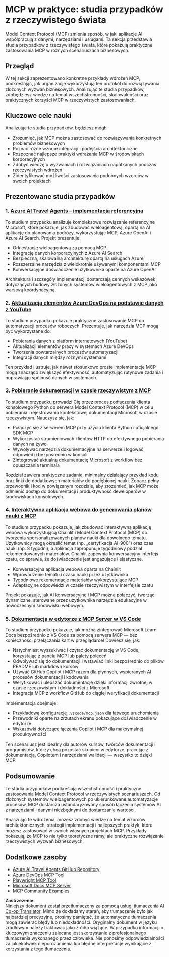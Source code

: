 <!--
CO_OP_TRANSLATOR_METADATA:
{
  "original_hash": "671162f2687253f22af11187919ed02d",
  "translation_date": "2025-06-21T13:50:09+00:00",
  "source_file": "09-CaseStudy/README.md",
  "language_code": "pl"
}
-->
# MCP w praktyce: studia przypadków z rzeczywistego świata

Model Context Protocol (MCP) zmienia sposób, w jaki aplikacje AI współpracują z danymi, narzędziami i usługami. Ta sekcja przedstawia studia przypadków z rzeczywistego świata, które pokazują praktyczne zastosowania MCP w różnych scenariuszach biznesowych.

## Przegląd

W tej sekcji zaprezentowano konkretne przykłady wdrożeń MCP, podkreślając, jak organizacje wykorzystują ten protokół do rozwiązywania złożonych wyzwań biznesowych. Analizując te studia przypadków, zdobędziesz wiedzę na temat wszechstronności, skalowalności oraz praktycznych korzyści MCP w rzeczywistych zastosowaniach.

## Kluczowe cele nauki

Analizując te studia przypadków, będziesz mógł:

- Zrozumieć, jak MCP można zastosować do rozwiązywania konkretnych problemów biznesowych
- Poznać różne wzorce integracji i podejścia architektoniczne
- Rozpoznać najlepsze praktyki wdrażania MCP w środowiskach korporacyjnych
- Zdobyć wiedzę o wyzwaniach i rozwiązaniach napotkanych podczas rzeczywistych wdrożeń
- Zidentyfikować możliwości zastosowania podobnych wzorców w swoich projektach

## Prezentowane studia przypadków

### 1. [Azure AI Travel Agents – implementacja referencyjna](./travelagentsample.md)

To studium przypadku analizuje kompleksowe rozwiązanie referencyjne Microsoft, które pokazuje, jak zbudować wieloagentową, opartą na AI aplikację do planowania podróży, wykorzystując MCP, Azure OpenAI i Azure AI Search. Projekt prezentuje:

- Orkiestrację wieloagentową za pomocą MCP
- Integrację danych korporacyjnych z Azure AI Search
- Bezpieczną, skalowalną architekturę opartą na usługach Azure
- Rozszerzalne narzędzia z wielokrotnie używanymi komponentami MCP
- Konwersacyjne doświadczenie użytkownika oparte na Azure OpenAI

Architektura i szczegóły implementacji dostarczają cennych wskazówek dotyczących budowy złożonych systemów wieloagentowych z MCP jako warstwą koordynacyjną.

### 2. [Aktualizacja elementów Azure DevOps na podstawie danych z YouTube](./UpdateADOItemsFromYT.md)

To studium przypadku pokazuje praktyczne zastosowanie MCP do automatyzacji procesów roboczych. Prezentuje, jak narzędzia MCP mogą być wykorzystane do:

- Pobierania danych z platform internetowych (YouTube)
- Aktualizacji elementów pracy w systemach Azure DevOps
- Tworzenia powtarzalnych procesów automatyzacji
- Integracji danych między różnymi systemami

Ten przykład ilustruje, jak nawet stosunkowo proste implementacje MCP mogą znacząco zwiększyć efektywność, automatyzując rutynowe zadania i poprawiając spójność danych w systemach.

### 3. [Pobieranie dokumentacji w czasie rzeczywistym z MCP](./docs-mcp/README.md)

To studium przypadku prowadzi Cię przez proces podłączenia klienta konsolowego Python do serwera Model Context Protocol (MCP) w celu pobierania i rejestrowania kontekstowej dokumentacji Microsoft w czasie rzeczywistym. Nauczysz się, jak:

- Połączyć się z serwerem MCP przy użyciu klienta Python i oficjalnego SDK MCP
- Wykorzystać strumieniowych klientów HTTP do efektywnego pobierania danych na żywo
- Wywoływać narzędzia dokumentacyjne na serwerze i logować odpowiedzi bezpośrednio w konsoli
- Zintegrować aktualną dokumentację Microsoft z workflow bez opuszczania terminala

Rozdział zawiera praktyczne zadanie, minimalny działający przykład kodu oraz linki do dodatkowych materiałów do pogłębionej nauki. Zobacz pełny przewodnik i kod w powiązanym rozdziale, aby zrozumieć, jak MCP może odmienić dostęp do dokumentacji i produktywność deweloperów w środowiskach konsolowych.

### 4. [Interaktywna aplikacja webowa do generowania planów nauki z MCP](./docs-mcp/README.md)

To studium przypadku pokazuje, jak zbudować interaktywną aplikację webową wykorzystującą Chainlit i Model Context Protocol (MCP) do tworzenia spersonalizowanych planów nauki dla dowolnego tematu. Użytkownicy mogą określić temat (np. „certyfikacja AI-900”) oraz czas nauki (np. 8 tygodni), a aplikacja zaproponuje tygodniowy podział rekomendowanych materiałów. Chainlit zapewnia konwersacyjny interfejs czatu, co sprawia, że doświadczenie jest angażujące i elastyczne.

- Konwersacyjna aplikacja webowa oparta na Chainlit
- Wprowadzenie tematu i czasu nauki przez użytkownika
- Tygodniowe rekomendacje materiałów wykorzystujące MCP
- Adaptacyjne odpowiedzi w czasie rzeczywistym w interfejsie czatu

Projekt pokazuje, jak AI konwersacyjne i MCP można połączyć, tworząc dynamiczne, sterowane przez użytkownika narzędzia edukacyjne w nowoczesnym środowisku webowym.

### 5. [Dokumentacja w edytorze z MCP Server w VS Code](./docs-mcp/README.md)

To studium przypadku pokazuje, jak można zintegrować Microsoft Learn Docs bezpośrednio z VS Code za pomocą serwera MCP — bez konieczności przełączania kart w przeglądarce! Dowiesz się, jak:

- Natychmiast wyszukiwać i czytać dokumentację w VS Code, korzystając z panelu MCP lub palety poleceń
- Odwoływać się do dokumentacji i wstawiać linki bezpośrednio do plików README lub markdown kursów
- Używać GitHub Copilot i MCP razem dla płynnych, wspieranych AI procesów dokumentacji i kodowania
- Weryfikować i ulepszać dokumentację dzięki informacji zwrotnej w czasie rzeczywistym i dokładności z Microsoft
- Integracja MCP z workflow GitHub do ciągłej weryfikacji dokumentacji

Implementacja obejmuje:
- Przykładową konfigurację `.vscode/mcp.json` dla łatwego uruchomienia
- Przewodniki oparte na zrzutach ekranu pokazujące doświadczenie w edytorze
- Wskazówki dotyczące łączenia Copilot i MCP dla maksymalnej produktywności

Ten scenariusz jest idealny dla autorów kursów, twórców dokumentacji i programistów, którzy chcą pozostać skupieni w edytorze, pracując z dokumentacją, Copilotem i narzędziami walidacji — wszystko to dzięki MCP.

## Podsumowanie

Te studia przypadków podkreślają wszechstronność i praktyczne zastosowania Model Context Protocol w rzeczywistych scenariuszach. Od złożonych systemów wieloagentowych po ukierunkowane automatyzacje procesów, MCP dostarcza ustandaryzowany sposób łączenia systemów AI z narzędziami i danymi niezbędnymi do dostarczania wartości.

Analizując te wdrożenia, możesz zdobyć wiedzę na temat wzorców architektonicznych, strategii implementacji i najlepszych praktyk, które możesz zastosować w swoich własnych projektach MCP. Przykłady pokazują, że MCP to nie tylko teoretyczne ramy, ale praktyczne rozwiązanie rzeczywistych wyzwań biznesowych.

## Dodatkowe zasoby

- [Azure AI Travel Agents GitHub Repository](https://github.com/Azure-Samples/azure-ai-travel-agents)
- [Azure DevOps MCP Tool](https://github.com/microsoft/azure-devops-mcp)
- [Playwright MCP Tool](https://github.com/microsoft/playwright-mcp)
- [Microsoft Docs MCP Server](https://github.com/MicrosoftDocs/mcp)
- [MCP Community Examples](https://github.com/microsoft/mcp)

**Zastrzeżenie**:  
Niniejszy dokument został przetłumaczony za pomocą usługi tłumaczenia AI [Co-op Translator](https://github.com/Azure/co-op-translator). Mimo że dokładamy starań, aby tłumaczenie było jak najbardziej precyzyjne, prosimy pamiętać, że automatyczne tłumaczenia mogą zawierać błędy lub niedokładności. Oryginalny dokument w języku źródłowym należy traktować jako źródło wiążące. W przypadku informacji o kluczowym znaczeniu zalecane jest skorzystanie z profesjonalnego tłumaczenia wykonanego przez człowieka. Nie ponosimy odpowiedzialności za jakiekolwiek nieporozumienia lub błędne interpretacje wynikające z korzystania z tego tłumaczenia.